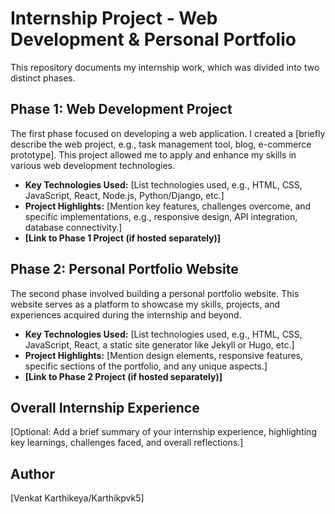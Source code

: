# Internship Project - Web Development & Personal Portfolio

This repository documents my internship work, which was divided into two distinct phases.

## Phase 1: Web Development Project

The first phase focused on developing a web application. I created a [briefly describe the web project, e.g., task management tool, blog, e-commerce prototype]. This project allowed me to apply and enhance my skills in various web development technologies.

* **Key Technologies Used:** [List technologies used, e.g., HTML, CSS, JavaScript, React, Node.js, Python/Django, etc.]
* **Project Highlights:** [Mention key features, challenges overcome, and specific implementations, e.g., responsive design, API integration, database connectivity.]
* **[Link to Phase 1 Project (if hosted separately)]**

## Phase 2: Personal Portfolio Website

The second phase involved building a personal portfolio website. This website serves as a platform to showcase my skills, projects, and experiences acquired during the internship and beyond.

* **Key Technologies Used:** [List technologies used, e.g., HTML, CSS, JavaScript, React, a static site generator like Jekyll or Hugo, etc.]
* **Project Highlights:** [Mention design elements, responsive features, specific sections of the portfolio, and any unique aspects.]
* **[Link to Phase 2 Project (if hosted separately)]**

## Overall Internship Experience

[Optional: Add a brief summary of your internship experience, highlighting key learnings, challenges faced, and overall reflections.]

## Author

[Venkat Karthikeya/Karthikpvk5]
